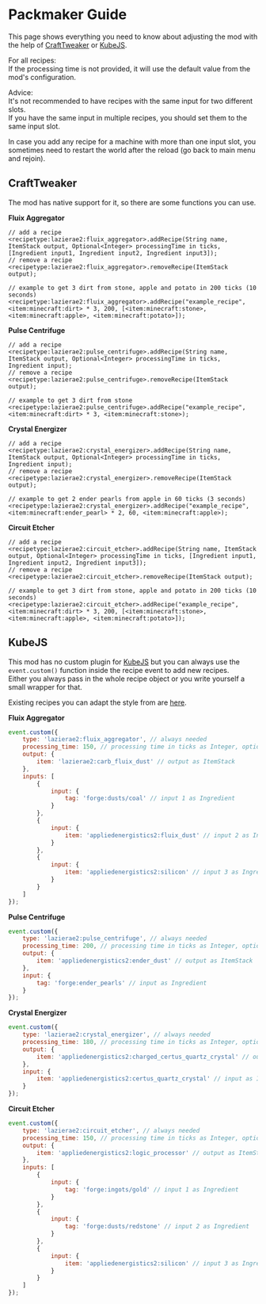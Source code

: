 # **Packmaker Guide**

This page shows everything you need to know about adjusting the mod with the help of [CraftTweaker] or [KubeJS].

For all recipes:<br>
If the processing time is not provided, it will use the default value from the mod's configuration.

Advice:<br>
It's not recommended to have recipes with the same input for two different slots.<br>
If you have the same input in multiple recipes, you should set them to the same input slot.

In case you add any recipe for a machine with more than one input slot, you sometimes need to restart the world
after the reload (go back to main menu and rejoin).

## CraftTweaker
The mod has native support for it, so there are some functions you can use.

**Fluix Aggregator**
```zs
// add a recipe
<recipetype:lazierae2:fluix_aggregator>.addRecipe(String name, ItemStack output, Optional<Integer> processingTime in ticks, [Ingredient input1, Ingredient input2, Ingredient input3]);
// remove a recipe
<recipetype:lazierae2:fluix_aggregator>.removeRecipe(ItemStack output);

// example to get 3 dirt from stone, apple and potato in 200 ticks (10 seconds)
<recipetype:lazierae2:fluix_aggregator>.addRecipe("example_recipe", <item:minecraft:dirt> * 3, 200, [<item:minecraft:stone>, <item:minecraft:apple>, <item:minecraft:potato>]);
```

**Pulse Centrifuge**
```zs
// add a recipe
<recipetype:lazierae2:pulse_centrifuge>.addRecipe(String name, ItemStack output, Optional<Integer> processingTime in ticks, Ingredient input);
// remove a recipe
<recipetype:lazierae2:pulse_centrifuge>.removeRecipe(ItemStack output);

// example to get 3 dirt from stone
<recipetype:lazierae2:pulse_centrifuge>.addRecipe("example_recipe", <item:minecraft:dirt> * 3, <item:minecraft:stone>);
```

**Crystal Energizer**
```zs
// add a recipe
<recipetype:lazierae2:crystal_energizer>.addRecipe(String name, ItemStack output, Optional<Integer> processingTime in ticks, Ingredient input);
// remove a recipe
<recipetype:lazierae2:crystal_energizer>.removeRecipe(ItemStack output);

// example to get 2 ender pearls from apple in 60 ticks (3 seconds)
<recipetype:lazierae2:crystal_energizer>.addRecipe("example_recipe", <item:minecraft:ender_pearl> * 2, 60, <item:minecraft:apple>);
```

**Circuit Etcher**
```zs
// add a recipe
<recipetype:lazierae2:circuit_etcher>.addRecipe(String name, ItemStack output, Optional<Integer> processingTime in ticks, [Ingredient input1, Ingredient input2, Ingredient input3]);
// remove a recipe
<recipetype:lazierae2:circuit_etcher>.removeRecipe(ItemStack output);

// example to get 3 dirt from stone, apple and potato in 200 ticks (10 seconds)
<recipetype:lazierae2:circuit_etcher>.addRecipe("example_recipe", <item:minecraft:dirt> * 3, 200, [<item:minecraft:stone>, <item:minecraft:apple>, <item:minecraft:potato>]);
```

## KubeJS
This mod has no custom plugin for [KubeJS] but you can always use the `event.custom()` function inside the recipe event to add new recipes.<br>
Either you always pass in the whole recipe object or you write yourself a small wrapper for that.

Existing recipes you can adapt the style from are [here][recipes].

**Fluix Aggregator**
```js
event.custom({
    type: 'lazierae2:fluix_aggregator', // always needed
    processing_time: 150, // processing time in ticks as Integer, optional
    output: {
        item: 'lazierae2:carb_fluix_dust' // output as ItemStack
    },
    inputs: [
        {
            input: {
                tag: 'forge:dusts/coal' // input 1 as Ingredient
            }
        },
        {
            input: {
                item: 'appliedenergistics2:fluix_dust' // input 2 as Ingredient
            }
        },
        {
            input: {
                item: 'appliedenergistics2:silicon' // input 3 as Ingredient
            }
        }
    ]
});
```

**Pulse Centrifuge**
```js
event.custom({
    type: 'lazierae2:pulse_centrifuge', // always needed
    processing_time: 200, // processing time in ticks as Integer, optional
    output: {
        item: 'appliedenergistics2:ender_dust' // output as ItemStack
    },
    input: {
        tag: 'forge:ender_pearls' // input as Ingredient
    }
});
```

**Crystal Energizer**
```js
event.custom({
    type: 'lazierae2:crystal_energizer', // always needed
    processing_time: 180, // processing time in ticks as Integer, optional
    output: {
        item: 'appliedenergistics2:charged_certus_quartz_crystal' // output as ItemStack
    },
    input: {
        item: 'appliedenergistics2:certus_quartz_crystal' // input as Ingredient
    }
});
```

**Circuit Etcher**
```js
event.custom({
    type: 'lazierae2:circuit_etcher', // always needed
    processing_time: 150, // processing time in ticks as Integer, optional
    output: {
        item: 'appliedenergistics2:logic_processor' // output as ItemStack
    },
    inputs: [
        {
            input: {
                tag: 'forge:ingots/gold' // input 1 as Ingredient
            }
        },
        {
            input: {
                tag: 'forge:dusts/redstone' // input 2 as Ingredient
            }
        },
        {
            input: {
                item: 'appliedenergistics2:silicon' // input 3 as Ingredient
            }
        }
    ]
});
```

<!-- Links -->
[crafttweaker]: https://www.curseforge.com/minecraft/mc-mods/crafttweaker
[kubejs]: https://www.curseforge.com/minecraft/mc-mods/kubejs-forge
[recipes]: https://github.com/RLNT/minecraft_lazierae2/blob-1.16/src/generated/resources/data/lazierae2/recipes

